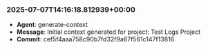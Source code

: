 
### 2025-07-07T14:16:18.812939+00:00
- **Agent**: generate-context
- **Message**: Initial context generated for project: Test Logs Project
- **Commit**: cef5f4aaa758c90b7fd32f9a67f561c147f13816

